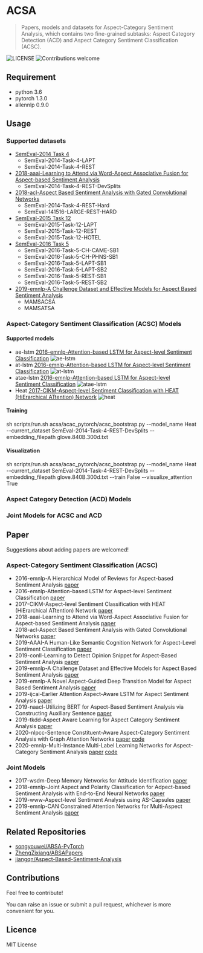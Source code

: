 # ACSA
> Papers, models and datasets for Aspect-Category Sentiment Analysis, which contains two fine-grained subtasks: Aspect Category Detection (ACD) and Aspect Category Sentiment Classification (ACSC).

![LICENSE](https://img.shields.io/packagist/l/doctrine/orm.svg)
![Contributions welcome](https://img.shields.io/badge/contributions-welcome-brightgreen.svg)

## Requirement
* python 3.6
* pytorch 1.3.0
* allennlp 0.9.0

## Usage

### Supported datasets
- [SemEval-2014 Task 4](http://alt.qcri.org/semeval2014/task4/)
    - SemEval-2014-Task-4-LAPT
    - SemEval-2014-Task-4-REST
- [2018-aaai-Learning to Attend via Word-Aspect Associative Fusion for Aspect-based Sentiment Analysis](https://arxiv.org/abs/1712.05403v1)
    - SemEval-2014-Task-4-REST-DevSplits
- [2018-acl-Aspect Based Sentiment Analysis with Gated Convolutional Networks](https://arxiv.org/abs/1805.07043)
    - SemEval-2014-Task-4-REST-Hard
    - SemEval-141516-LARGE-REST-HARD
- [SemEval-2015 Task 12](http://alt.qcri.org/semeval2015/task12/)
    - SemEval-2015-Task-12-LAPT
    - SemEval-2015-Task-12-REST
    - SemEval-2015-Task-12-HOTEL
- [SemEval-2016 Task 5](http://alt.qcri.org/semeval2016/task5/)
    - SemEval-2016-Task-5-CH-CAME-SB1
    - SemEval-2016-Task-5-CH-PHNS-SB1
    - SemEval-2016-Task-5-LAPT-SB1
    - SemEval-2016-Task-5-LAPT-SB2
    - SemEval-2016-Task-5-REST-SB1
    - SemEval-2016-Task-5-REST-SB2
- [2019-emnlp-A Challenge Dataset and Effective Models for Aspect Based Sentiment Analysis](https://www.aclweb.org/anthology/D19-1654.pdf)
    - MAMSACSA
    - MAMSATSA

### Aspect-Category Sentiment Classification (ACSC) Models
#### Supported models
- ae-lstm [2016-emnlp-Attention-based LSTM for Aspect-level Sentiment Classification](https://www.aclweb.org/anthology/D16-1058.pdf)
![ae-lstm](images/ae-lstm.png)
- at-lstm [2016-emnlp-Attention-based LSTM for Aspect-level Sentiment Classification](https://www.aclweb.org/anthology/D16-1058.pdf)
![at-lstm](images/at-lstm.png)
- atae-lstm [2016-emnlp-Attention-based LSTM for Aspect-level Sentiment Classification](https://www.aclweb.org/anthology/D16-1058.pdf)
![atae-lstm](images/atae-lstm.png)
- Heat [2017-CIKM-Aspect-level Sentiment Classification with HEAT (HiErarchical ATtention) Network](papers/2017-CIKM-Aspect-level%20Sentiment%20Classification%20with%20HEAT%20(HiErarchical%20ATtention)%20Network.pdf)
![heat](images/heat.png)
#### Training
sh scripts/run.sh acsa/acac_pytorch/acsc_bootstrap.py --model_name Heat --current_dataset SemEval-2014-Task-4-REST-DevSplits --embedding_filepath glove.840B.300d.txt

#### Visualization
sh scripts/run.sh acsa/acac_pytorch/acsc_bootstrap.py --model_name Heat --current_dataset SemEval-2014-Task-4-REST-DevSplits --embedding_filepath glove.840B.300d.txt --train False --visualize_attention True

### Aspect Category Detection (ACD) Models

### Joint Models for ACSC and ACD

## Paper
Suggestions about adding papers are welcomed!

### Aspect-Category Sentiment Classification (ACSC)
- 2016-emnlp-A Hierarchical Model of Reviews for Aspect-based Sentiment Analysis [paper](papers/2016-emnlp-A%20Hierarchical%20Model%20of%20Reviews%20for%20Aspect-based%20Sentiment%20Analysis.pdf)
- 2016-emnlp-Attention-based LSTM for Aspect-level Sentiment Classification [paper](papers/2016-emnlp-Attention-based%20LSTM%20for%20Aspect-level%20Sentiment%20Classification.pdf)
- 2017-CIKM-Aspect-level Sentiment Classification with HEAT (HiErarchical ATtention) Network [paper](papers/2017-CIKM-Aspect-level%20Sentiment%20Classification%20with%20HEAT%20(HiErarchical%20ATtention)%20Network.pdf)
- 2018-aaai-Learning to Attend via Word-Aspect Associative Fusion for Aspect-based Sentiment Analysis [paper](papers/2018-aaai-Learning%20to%20Attend%20via%20Word-Aspect%20Associative%20Fusion%20for%20Aspect-based%20Sentiment%20Analysis.pdf)
- 2018-acl-Aspect Based Sentiment Analysis with Gated Convolutional Networks [paper](papers/2018-acl-Aspect%20Based%20Sentiment%20Analysis%20with%20Gated%20Convolutional%20Networks.pdf)
- 2019-AAAI-A Human-Like Semantic Cognition Network for Aspect-Level Sentiment Classification [paper](papers/2019-AAAI-A%20Human-Like%20Semantic%20Cognition%20Network%20for%20Aspect-Level%20Sentiment%20Classification.pdf)
- 2019-conll-Learning to Detect Opinion Snippet for Aspect-Based Sentiment Analysis [paper](papers/2019-conll-Learning%20to%20Detect%20Opinion%20Snippet%20for%20Aspect-Based%20Sentiment%20Analysis.pdf)
- 2019-emnlp-A Challenge Dataset and Effective Models for Aspect Based Sentiment Analysis [paper](papers/2019-emnlp-A%20Challenge%20Dataset%20and%20Effective%20Models%20for%20Aspect%20Based%20Sentiment%20Analysis.pdf)
- 2019-emnlp-A Novel Aspect-Guided Deep Transition Model for Aspect Based Sentiment Analysis [paper](papers/2019-emnlp-A%20Novel%20Aspect-Guided%20Deep%20Transition%20Model%20for%20Aspect%20Based%20Sentiment%20Analysis.pdf)
- 2019-ijcai-Earlier Attention Aspect-Aware LSTM for Aspect Sentiment Analysis [paper](papers/2019-ijcai-Earlier%20Attention%20Aspect-Aware%20LSTM%20for%20Aspect%20Sentiment%20Analysis.pdf)
- 2019-naacl-Utilizing BERT for Aspect-Based Sentiment Analysis via Constructing Auxiliary Sentence [paper](papers/2019-naacl-Utilizing%20BERT%20for%20Aspect-Based%20Sentiment%20Analysis%20via%20Constructing%20Auxiliary%20Sentence.pdf)
- 2019-tkdd-Aspect Aware Learning for Aspect Category Sentiment Analysis [paper](papers/2019-tkdd-Aspect%20Aware%20Learning%20for%20Aspect%20Category%20Sentiment%20Analysis.pdf)
- 2020-nlpcc-Sentence Constituent-Aware Aspect-Category Sentiment Analysis with Graph Attention Networks [paper](https://arxiv.org/abs/2010.01461) [code](https://github.com/l294265421/SCAN)
- 2020-emnlp-Multi-Instance Multi-Label Learning Networks for Aspect-Category Sentiment Analysis [paper](https://arxiv.org/abs/2010.02656) [code](https://github.com/l294265421/AC-MIMLLN)

### Joint Models
- 2017-wsdm-Deep Memory Networks for Attitude Identification [paper](papers/2017-wsdm-Deep%20Memory%20Networks%20for%20Attitude%20Identification.pdf)
- 2018-emnlp-Joint Aspect and Polarity Classification for Adpect-based Sentiment Analysis with End-to-End Neural Networks [paper](papers/2018-Joint%20Aspect%20and%20Polarity%20Classification%20for%20Adpect-based%20Sentiment%20Analysis%20with%20End-to-End%20Neural%20Networks.pdf)
- 2019-www-Aspect-level Sentiment Analysis using AS-Capsules [paper](papers/2019-www-Aspect-level%20Sentiment%20Analysis%20using%20AS-Capsules.pdf)
- 2019-emnlp-CAN Constrained Attention Networks for Multi-Aspect Sentiment Analysis [paper](papers/2019-emnlp-CAN%20Constrained%20Attention%20Networks%20for%20Multi-Aspect%20Sentiment%20Analysis.pdf)

## Related Repositories
- [songyouwei/ABSA-PyTorch](https://github.com/songyouwei/ABSA-PyTorch)
- [ZhengZixiang/ABSAPapers](https://github.com/ZhengZixiang/ABSAPapers)
- [jiangqn/Aspect-Based-Sentiment-Analysis](https://github.com/jiangqn/Aspect-Based-Sentiment-Analysis)

## Contributions

Feel free to contribute!

You can raise an issue or submit a pull request, whichever is more convenient for you.

## Licence

MIT License